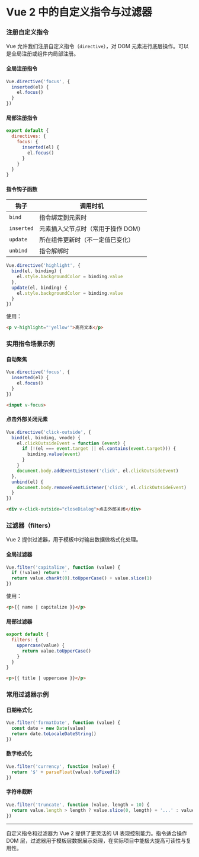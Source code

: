 # Vue 2 中的自定义指令与过滤器

### 注册自定义指令

Vue 允许我们注册自定义指令（`directive`），对 DOM 元素进行底层操作。可以是全局注册或组件内局部注册。

#### 全局注册指令

```js
Vue.directive('focus', {
  inserted(el) {
    el.focus()
  }
})
```

#### 局部注册指令

```js
export default {
  directives: {
    focus: {
      inserted(el) {
        el.focus()
      }
    }
  }
}
```

#### 指令钩子函数

| 钩子     | 调用时机                             |
|----------|--------------------------------------|
| `bind`   | 指令绑定到元素时                     |
| `inserted` | 元素插入父节点时（常用于操作 DOM）   |
| `update` | 所在组件更新时（不一定值已变化）     |
| `unbind` | 指令解绑时                           |

```js
Vue.directive('highlight', {
  bind(el, binding) {
    el.style.backgroundColor = binding.value
  },
  update(el, binding) {
    el.style.backgroundColor = binding.value
  }
})
```

使用：

```html
<p v-highlight="'yellow'">高亮文本</p>
```

### 实用指令场景示例

#### 自动聚焦

```js
Vue.directive('focus', {
  inserted(el) {
    el.focus()
  }
})
```

```html
<input v-focus>
```

#### 点击外部关闭元素

```js
Vue.directive('click-outside', {
  bind(el, binding, vnode) {
    el.clickOutsideEvent = function (event) {
      if (!(el === event.target || el.contains(event.target))) {
        binding.value(event)
      }
    }
    document.body.addEventListener('click', el.clickOutsideEvent)
  },
  unbind(el) {
    document.body.removeEventListener('click', el.clickOutsideEvent)
  }
})
```

```html
<div v-click-outside="closeDialog">点击外部关闭</div>
```

### 过滤器（filters）

Vue 2 提供过滤器，用于模板中对输出数据做格式化处理。

#### 全局过滤器

```js
Vue.filter('capitalize', function (value) {
  if (!value) return ''
  return value.charAt(0).toUpperCase() + value.slice(1)
})
```

使用：

```html
<p>{{ name | capitalize }}</p>
```

#### 局部过滤器

```js
export default {
  filters: {
    uppercase(value) {
      return value.toUpperCase()
    }
  }
}
```

```html
<p>{{ title | uppercase }}</p>
```

### 常用过滤器示例

#### 日期格式化

```js
Vue.filter('formatDate', function (value) {
  const date = new Date(value)
  return date.toLocaleDateString()
})
```

#### 数字格式化

```js
Vue.filter('currency', function (value) {
  return '$' + parseFloat(value).toFixed(2)
})
```

#### 字符串截断

```js
Vue.filter('truncate', function (value, length = 10) {
  return value.length > length ? value.slice(0, length) + '...' : value
})
```

---

自定义指令和过滤器为 Vue 2 提供了更灵活的 UI 表现控制能力。指令适合操作 DOM 层，过滤器用于模板层数据展示处理，在实际项目中能极大提高可读性与复用性。
